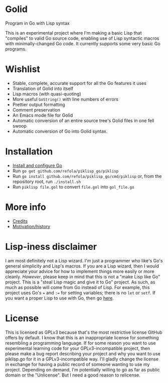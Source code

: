 # Golid
Program in Go with Lisp syntax

This is an experimental project where I'm making a basic Lisp
that "compiles" to valid Go source code, enabling use of Lisp
syntactic macros with minimally-changed Go code. It currently supports
some very basic Go programs.

# Wishlist
* Stable, complete, accurate support for all the Go features it uses
* Translation of Golid into itself
* Lisp macros (with quasi-quoting)
* More useful `GoString()` with line numbers of errors
* Prettier output formatting
* Comment preservation
* An Emacs mode file for Golid
* Automatic conversion of an entire source tree's Golid files in one fell swoop
* Automatic conversion of Go into Golid syntax.

# Installation
* [Install and configure Go](https://golang.org/doc/install)
* Run `go get github.com/refola/piklisp_go/piklisp`
* Run `go install github.com/refola/piklisp_go/cmd/piklisp` or, from the repository root, run `./install.sh`
* Run `piklisp file.gol` to convert `file.gol` into `gol_file.go`

# More info
* [Credits](doc/credit.md)
* [Motivation/history](doc/motivation.md)

# Lisp-iness disclaimer
I am most definitely not a Lisp wizard. I'm just a programmer who like's Go's general simplicity and Lisp's macros. If you are a Lisp wizard, then I would appreciate your advice for how to implement things more easily or more cleanly. *However*, please keep in mind that this is not a "make Lisp like Go" project. This is a "steal Lisp magic and give it to Go" project. As such, as much as possible will come from Go instead of Lisp. For example, this project uses Go's `=` and `:=` for setting variables; there is no `let` or `setf`. If you want a proper Lisp to use with Go, then go [here](https://github.com/glycerine/zygomys).

# License
This is licensed as GPLv3 because that's the most restrictive
license GitHub offers by default. I know that this is an inappropriate
license for something resembling a programming language. If for some
reason you want to use experimental learning code for your
GPLv3-incompatible project, then please make a bug report describing
your project and why you want to use piklisp.go for it in a
GPLv3-incompatible way. I'll gladly change the license in exchange for
having a public record of someone wanting to use my project. Depending
on demand, I'm potentially willing to go as far as public domain or
the "Unlicense". But I need a good reason to relicense.
